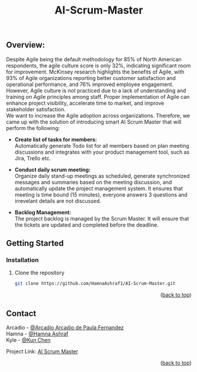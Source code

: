 <a name="readme-top"></a>

<div align="center">

# AI-Scrum-Master
<br>
</div>

## Overview:
Despite Agile being the default methodology for 85% of North American respondents, the agile culture score is only 32%, indicating significant room for improvement. McKinsey research highlights the benefits of Agile, with 93% of Agile organizations reporting better customer satisfaction and operational performance, and 76% improved employee engagement. However, Agile culture is not practiced due to a lack of understanding and training on Agile principles among staff. Proper implementation of Agile can enhance project visibility, accelerate time to market, and improve stakeholder satisfaction. \
We want to increase the Agile adoption across organizations. Therefore, we came up with the solution of introducing smart AI Scrum Master that will perform the following:
- **Create list of tasks for members:**\
  Automatically generate Todo list for all members based on plan meeting discussions and integrates with your product management tool, such as Jira, Trello etc.
  
- **Conduct daily scrum meeting:**\
  Organize daily stand-up meetings as scheduled, generate synchronized messages and summaries based on the meeting discussion, and automatically update the project management system. It ensures that meeting is time   bound (15 minutes), everyone answers 3 questions and irrevelant details are not discussed.

- **Backlog Management:**\
  The project backlog is managed by the Scrum Master. It will ensure that the tickets are updated and completed before the deadline.


<!-- GETTING STARTED -->
## Getting Started


### Installation

1. Clone the repository
   ```sh
   git clone https://github.com/HamnaAshraf1/AI-Scrum-Master.git
   ```

<p align="right">(<a href="#readme-top">back to top</a>)</p>


<!-- CONTACT -->
## Contact

Arcadio - [@Arcadio Arcadio de Paula Fernandez](https://www.linkedin.com/in/arcadio-de-paula-fernandez-b9b43a194/?utm_source=share&utm_campaign=share_via&utm_content=profile&utm_medium=android_app)\
Hamna - [@Hamna Ashraf](https://www.linkedin.com/in/hamna-ashraf/)\
Kyle - [@Kun Chen](https://www.linkedin.com/in/kyle-chen-aa6bb130/)

Project Link: [AI Scrum Master](https://github.com/HamnaAshraf1/AI-Scrum-Master)

<p align="right">(<a href="#readme-top">back to top</a>)</p>

